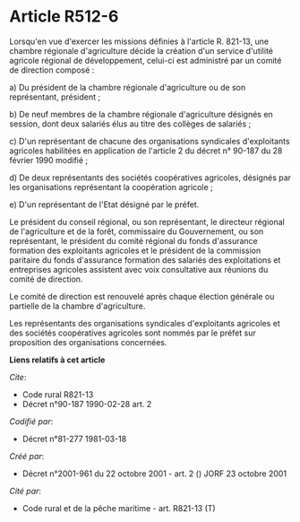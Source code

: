 # Article R512-6

Lorsqu'en vue d'exercer les missions définies à l'article R. 821-13, une chambre régionale d'agriculture décide la création
d'un service d'utilité agricole régional de développement, celui-ci est administré par un comité de direction composé :

a) Du président de la chambre régionale d'agriculture ou de son représentant, président ;

b) De neuf membres de la chambre régionale d'agriculture désignés en session, dont deux salariés élus au titre des collèges
de salariés ;

c) D'un représentant de chacune des organisations syndicales d'exploitants agricoles habilitées en application de l'article 2
du décret n° 90-187 du 28 février 1990 modifié ;

d) De deux représentants des sociétés coopératives agricoles, désignés par les organisations représentant la coopération
agricole ;

e) D'un représentant de l'Etat désigné par le préfet.

Le président du conseil régional, ou son représentant, le directeur régional de l'agriculture et de la forêt, commissaire du
Gouvernement, ou son représentant, le président du comité régional du fonds d'assurance formation des exploitants agricoles
et le président de la commission paritaire du fonds d'assurance formation des salariés des exploitations et entreprises
agricoles assistent avec voix consultative aux réunions du comité de direction.

Le comité de direction est renouvelé après chaque élection générale ou partielle de la chambre d'agriculture.

Les représentants des organisations syndicales d'exploitants agricoles et des sociétés coopératives agricoles sont nommés par
le préfet sur proposition des organisations concernées.

**Liens relatifs à cet article**

_Cite_:

  - Code rural R821-13
  - Décret n°90-187 1990-02-28 art. 2

_Codifié par_:

  - Décret n°81-277 1981-03-18

_Créé par_:

  - Décret n°2001-961 du 22 octobre 2001 - art. 2 () JORF 23 octobre 2001

_Cité par_:

  - Code rural et de la pêche maritime - art. R821-13 (T)
